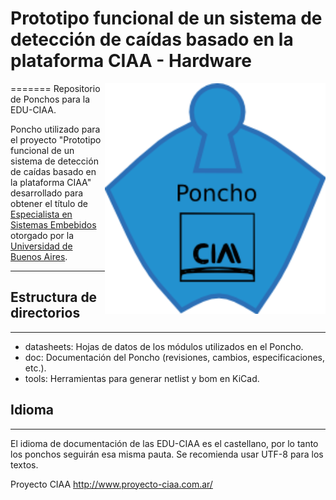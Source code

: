 # Prototipo funcional de un sistema de detección de caídas basado en la plataforma CIAA - Hardware
=======
<img src="doc/logo_poncho_hd.png" style="width:70%" align="right">
Repositorio de Ponchos para la EDU-CIAA.

Poncho utilizado para el proyecto "Prototipo funcional de un sistema de detección de caídas basado en la plataforma CIAA" desarrollado para obtener el título de [Especialista en Sistemas Embebidos](http://laboratorios.fi.uba.ar/lse/especializacion.html) otorgado por la [Universidad de Buenos Aires](http://www.fi.uba.ar/).

---

## Estructura de directorios
-------------------------

* datasheets: Hojas de datos de los módulos utilizados en el Poncho.
* doc: Documentación del Poncho (revisiones, cambios, especificaciones, etc.).
* tools: Herramientas para generar netlist y bom en KiCad.

## Idioma
-------------------------

El idioma de documentación de las EDU-CIAA es el castellano, por lo tanto los 
ponchos seguirán esa misma pauta. Se recomienda usar UTF-8 para los textos.

Proyecto CIAA http://www.proyecto-ciaa.com.ar/
